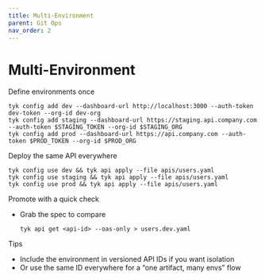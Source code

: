 ```yaml
---
title: Multi-Environment
parent: Git Ops
nav_order: 2
---
```


# Multi-Environment

Define environments once
```
tyk config add dev --dashboard-url http://localhost:3000 --auth-token dev-token --org-id dev-org
tyk config add staging --dashboard-url https://staging.api.company.com --auth-token $STAGING_TOKEN --org-id $STAGING_ORG
tyk config add prod --dashboard-url https://api.company.com --auth-token $PROD_TOKEN --org-id $PROD_ORG
```

Deploy the same API everywhere
```
tyk config use dev && tyk api apply --file apis/users.yaml
tyk config use staging && tyk api apply --file apis/users.yaml
tyk config use prod && tyk api apply --file apis/users.yaml
```

Promote with a quick check
- Grab the spec to compare
  ```
  tyk api get <api-id> --oas-only > users.dev.yaml
  ```

Tips
- Include the environment in versioned API IDs if you want isolation
- Or use the same ID everywhere for a “one artifact, many envs” flow
